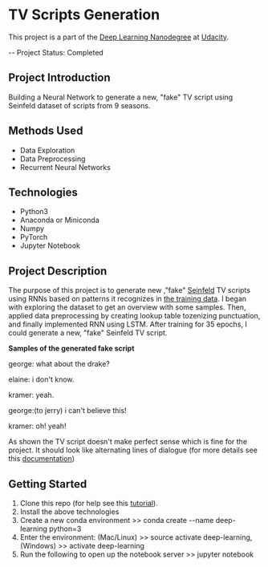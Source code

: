 # TV Scripts Generation

This project is a part of the [Deep Learning Nanodegree](https://www.udacity.com/course/deep-learning-nanodegree--nd101) at [Udacity](https://www.udacity.com/).

-- Project Status: Completed

## Project Introduction

Building a Neural Network to generate a new, "fake" TV script using Seinfeld dataset of scripts from 9 seasons.

## Methods Used

- Data Exploration
- Data Preprocessing
- Recurrent Neural Networks

## Technologies

- Python3
- Anaconda or Miniconda
- Numpy
- PyTorch
- Jupyter Notebook

## Project Description

The purpose of this project is to generate new ,"fake" [Seinfeld](https://en.wikipedia.org/wiki/Seinfeld) TV scripts using RNNs based on patterns it recognizes in [the training data](https://www.kaggle.com/thec03u5/seinfeld-chronicles#scripts.csv). I began with exploring the dataset to get an overview with some samples. Then, applied data preprocessing by creating lookup table tozenizing punctuation, and finally implemented RNN using LSTM.
After training for 35 epochs, I could generate a new, "fake" Seinfeld TV script.

**Samples of the generated fake script**

george: what about the drake?

elaine: i don't know.

kramer: yeah.

george:(to jerry) i can't believe this!

kramer: oh! yeah!

As shown the TV script doesn't make perfect sense which is fine for the project. It should look like alternating lines of dialogue (for more details see this [documentation](https://github.com/eng-dtarek/TV_Scripts_Generator/blob/master/dlnd_tv_script_generation.html))  

## Getting Started

1. Clone this repo (for help see this [tutorial](https://help.github.com/en/articles/cloning-a-repository)).
2. Install the above technologies
3. Create a new conda environment >> conda create --name deep-learning python=3
4. Enter the environment: (Mac/Linux) >> source activate deep-learning, (Windows) >> activate deep-learning
5. Run the following to open up the notebook server >> jupyter notebook
